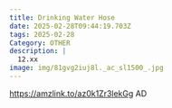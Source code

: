 ```yaml
---
title: Drinking Water Hose
date: 2025-02-28T09:44:19.703Z
tags: 2025-02-28
Category: OTHER
description: |
  12.xx
image: img/81gvg2iuj8l._ac_sl1500_.jpg
---
```

https://amzlink.to/az0k1Zr3lekGg
AD